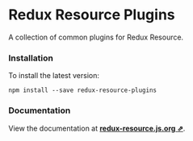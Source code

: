 # Redux Resource Plugins

A collection of common plugins for Redux Resource.

### Installation

To install the latest version:

```
npm install --save redux-resource-plugins
```

### Documentation

View the documentation at
**[redux-resource.js.org ⇗](https://redux-resource.js.org/)**.
